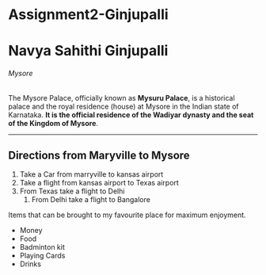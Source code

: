# Assignment2-Ginjupalli
# Navya Sahithi Ginjupalli
###### Mysore 

The Mysore Palace, officially known as **Mysuru Palace**, is a historical palace and the royal residence (house) at Mysore in the Indian state of Karnataka. **It is the official residence of the Wadiyar dynasty and the seat of the Kingdom of Mysore**.

***

## Directions from Maryville to Mysore

1. Take a Car from marryville to kansas airport 
2. Take a flight from kansas airport to Texas airport
3. From Texas  take a flight to Delhi
    1. From Delhi take a flight to Bangalore
    
Items that can be brought to my favourite place for maximum enjoyment.

* Money
* Food
* Badminton kit
* Playing Cards
* Drinks


